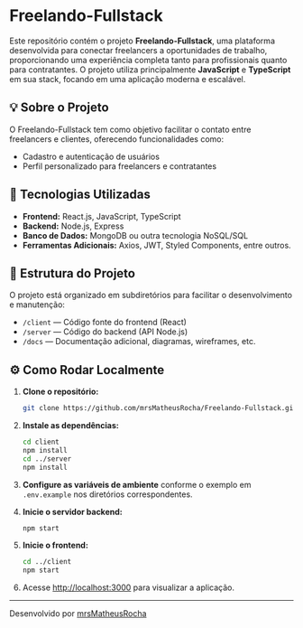 # Freelando-Fullstack

Este repositório contém o projeto **Freelando-Fullstack**, uma plataforma desenvolvida para conectar freelancers a oportunidades de trabalho, proporcionando uma experiência completa tanto para profissionais quanto para contratantes. O projeto utiliza principalmente **JavaScript** e **TypeScript** em sua stack, focando em uma aplicação moderna e escalável.

## 💡 Sobre o Projeto

O Freelando-Fullstack tem como objetivo facilitar o contato entre freelancers e clientes, oferecendo funcionalidades como:

- Cadastro e autenticação de usuários
- Perfil personalizado para freelancers e contratantes

## 🚀 Tecnologias Utilizadas

- **Frontend:** React.js, JavaScript, TypeScript
- **Backend:** Node.js, Express
- **Banco de Dados:** MongoDB ou outra tecnologia NoSQL/SQL
- **Ferramentas Adicionais:** Axios, JWT, Styled Components, entre outros.

## 📂 Estrutura do Projeto

O projeto está organizado em subdiretórios para facilitar o desenvolvimento e manutenção:

- `/client` — Código fonte do frontend (React)
- `/server` — Código do backend (API Node.js)
- `/docs` — Documentação adicional, diagramas, wireframes, etc.

## ⚙️ Como Rodar Localmente

1. **Clone o repositório:**
   ```bash
   git clone https://github.com/mrsMatheusRocha/Freelando-Fullstack.git
   ```

2. **Instale as dependências:**
   ```bash
   cd client
   npm install
   cd ../server
   npm install
   ```

3. **Configure as variáveis de ambiente** conforme o exemplo em `.env.example` nos diretórios correspondentes.

4. **Inicie o servidor backend:**
   ```bash
   npm start
   ```

5. **Inicie o frontend:**
   ```bash
   cd ../client
   npm start
   ```

6. Acesse [http://localhost:3000](http://localhost:3000) para visualizar a aplicação.

---

Desenvolvido por [mrsMatheusRocha](https://github.com/mrsMatheusRocha)
